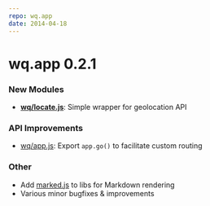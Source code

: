 ```yaml
---
repo: wq.app
date: 2014-04-18
---
```


# wq.app 0.2.1

### New Modules
- **[wq/locate.js](../inputs/Geo.md)**: Simple wrapper for geolocation API

### API Improvements
- [wq/app.js](../@wq/app.md): Export `app.go()` to facilitate custom routing

### Other
- Add [marked.js](https://github.com/chjj/marked) to libs for Markdown rendering
- Various minor bugfixes & improvements
